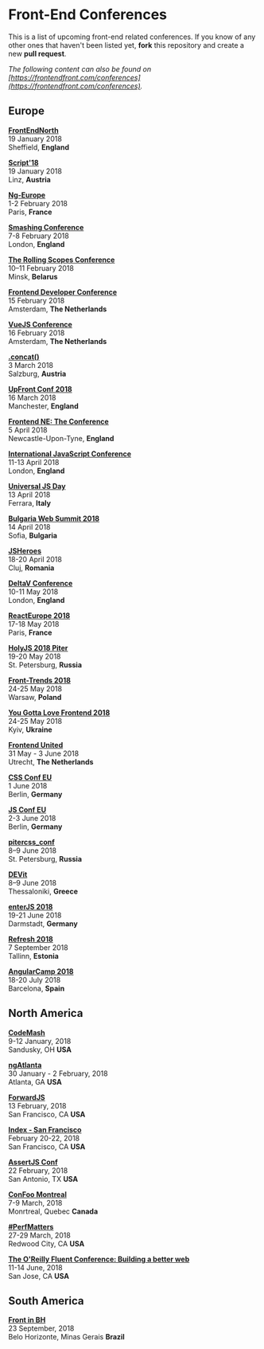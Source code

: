 # Front-End Conferences

This is a list of upcoming front-end related conferences. If you know of any other ones that haven't been listed yet, **fork** this repository and create a new **pull request**.

*The following content can also be found on [https://frontendfront.com/conferences](https://frontendfront.com/conferences).*


## Europe

[**FrontEndNorth**](https://frontendnorth.com)  
19 January 2018  
Sheffield, **England**

[**Script'18**](https://scriptconf.org)  
19 January 2018  
Linz, **Austria**

[**Ng-Europe**](https://ngeurope.org/)  
1-2 February 2018  
Paris, **France**

[**Smashing Conference**](https://smashingconf.com/)  
7-8 February 2018  
London, **England**

[**The Rolling Scopes Conference**](https://2018.conf.rollingscopes.com/)  
10–11 February 2018  
Minsk, **Belarus**

[**Frontend Developer Conference**](http://frontenddeveloperlove.com/)  
15 February 2018  
Amsterdam, **The Netherlands**

[**VueJS Conference**](https://www.vuejs.amsterdam/)  
16 February 2018  
Amsterdam, **The Netherlands**

[**.concat()**](https://2018.conc.at/)  
3 March 2018  
Salzburg, **Austria**  

[**UpFront Conf 2018**](http://upfrontconf.com)  
16 March 2018  
Manchester, **England**

[**Frontend NE: The Conference**](https://2018.frontendne.co.uk)  
5 April 2018  
Newcastle-Upon-Tyne, **England**

[**International JavaScript Conference**](https://javascript-conference.com/en/)  
11-13 April 2018  
London, **England**

[**Universal JS Day**](http://2018.universaljsday.com)  
13 April 2018  
Ferrara, **Italy**  

[**Bulgaria Web Summit 2018**](https://bulgariawebsummit.com)  
14 April 2018  
Sofia, **Bulgaria**

[**JSHeroes**](https://jsheroes.io)  
18-20 April 2018  
Cluj, **Romania**  

[**DeltaV Conference**](https://2018.deltavconf.com)  
10-11 May 2018  
London, **England**  

[**ReactEurope 2018**](https://www.react-europe.org)  
17-18 May 2018  
Paris, **France**  

[**HolyJS 2018 Piter**](https://holyjs-piter.ru/en/)  
19-20 May 2018  
St. Petersburg, **Russia**  

[**Front-Trends 2018**](https://2018.front-trends.com/)  
24-25 May 2018  
Warsaw, **Poland**  

[**You Gotta Love Frontend 2018**](http://yglf.com.ua/)  
24-25 May 2018  
Kyiv, **Ukraine** 

[**Frontend United**](https://frontendunited.org/)  
31 May - 3 June 2018  
Utrecht, **The Netherlands**

[**CSS Conf EU**](https://2018.cssconf.eu/)  
1 June 2018  
Berlin, **Germany**

[**JS Conf EU**](https://2018.jsconf.eu/)  
2-3 June 2018  
Berlin, **Germany**

[**pitercss_conf**](https://pitercss.com/)  
8–9 June 2018  
St. Petersburg, **Russia**

[**DEVit**](http://devitconf.org/)  
8–9 June 2018  
Thessaloniki, **Greece**

[**enterJS 2018**](https://www.enterjs.de/)  
19-21 June 2018  
Darmstadt, **Germany**

[**Refresh 2018**](http://refresh.rocks/)  
7 September 2018  
Tallinn, **Estonia**

[**AngularCamp 2018**](https://angularcamp.org/)  
18-20 July 2018  
Barcelona, **Spain**

## North America

[**CodeMash**](https://codemash.org)  
9-12 January, 2018  
Sandusky, OH **USA**

[**ngAtlanta**](http://ng-atl.org)  
30 January - 2 February, 2018  
Atlanta, GA **USA**

[**ForwardJS**](https://forwardjs.com/)  
13 February, 2018  
San Francisco, CA **USA**

[**Index - San Francisco**](https://developer.ibm.com/indexconf/)  
February 20-22, 2018  
San Francisco, CA **USA**

[**AssertJS Conf**](https://www.assertjs.com/)  
22 February, 2018  
San Antonio, TX **USA**

[**ConFoo Montreal**](https://confoo.ca/en/yul2018)  
7-9 March, 2018  
Monrtreal, Quebec **Canada**

[**#PerfMatters**](https://perfmattersconf.com)  
27-29 March, 2018  
Redwood City, CA **USA**

[**The O'Reilly Fluent Conference: Building a better web**](https://conferences.oreilly.com/fluent/fl-ca)  
11-14 June, 2018  
San Jose, CA **USA**

## South America

[**Front in BH**](https://frontinbh.com.br/)  
23 September, 2018  
Belo Horizonte, Minas Gerais **Brazil**
